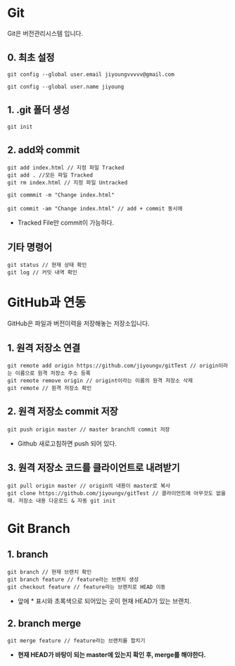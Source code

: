 # Git
Git은 버전관리시스템 입니다.

## 0. 최초 설정
```
git config --global user.email jiyoungvvvvv@gmail.com

git config --global user.name jiyoung
```

## 1. .git 폴더 생성
```
git init
```

## 2. add와 commit
```
git add index.html // 지정 파일 Tracked
git add . //모든 파일 Tracked
git rm index.html // 지정 파일 Untracked

git commmit -m "Change index.html"

git commit -am "Change index.html" // add + commit 동시에
```
- Tracked File만 commit이 가능하다.

## 기타 명령어
```
git status // 현재 상태 확인
git log // 커밋 내역 확인
```

# GitHub과 연동
GitHub은 파일과 버전이력을 저장해놓는 저장소입니다.

## 1. 원격 저장소 연결
```
git remote add origin https://github.com/jiyoungv/gitTest // origin이라는 이름으로 원격 저장소 주소 등록
git remote remove origin // origint이라는 이름의 원격 저장소 삭제
git remote // 원격 저장소 확인
```

## 2. 원격 저장소 commit 저장
```
git push origin master // master branch의 commit 저장
```
- Github 새로고침하면 push 되어 있다.

## 3. 원격 저장소 코드를 클라이언트로 내려받기
```
git pull origin master // origin의 내용이 master로 복사
git clone https://github.com/jiyoungv/gitTest // 클라이언트에 아무것도 없을때. 저장소 내용 다운로드 & 자동 git init
```

# Git Branch

## 1. branch 
```
git branch // 현재 브랜치 확인
git branch feature // feature라는 브랜치 생성
git checkout feature // feature라는 브랜치로 HEAD 이동
```
- 앞에 * 표시와 초록색으로 되어있는 곳이 현재 HEAD가 있는 브랜치.

## 2. branch merge
```
git merge feature // feature라는 브랜치를 합치기
```
- **현재 HEAD가 바탕이 되는 master에 있는지 확인 후, merge를 해야한다.**

